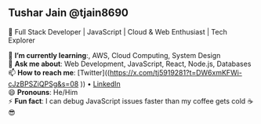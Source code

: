 ## Tushar Jain @tjain8690  
🚀 Full Stack Developer | JavaScript | Cloud & Web Enthusiast | Tech Explorer  

🌱 **I’m currently learning**:, AWS, Cloud Computing, System Design  
💬 **Ask me about**: Web Development, JavaScript, React, Node.js, Databases  
📫 **How to reach me**: [Twitter]((https://x.com/tj5919281?t=DW6xmKFWi-cJzBPSZiQPSg&s=08 )) • [LinkedIn](https://www.linkedin.com/in/tushar-jain-0630671b9/)  
😄 **Pronouns**: He/Him  
⚡ **Fun fact**: I can debug JavaScript issues faster than my coffee gets cold ☕😎  



<!--
**tjain8690/tjain8690** is a ✨ _special_ ✨ repository because its `README.md` (this file) appears on your GitHub profile.
Tushar Jain
Here are some ideas to get you started:

- 🔭 I’m currently working on ...ReactJS, NodeJS, React Native, PostgreSQL.
- 🌱 I’m currently learning: NextJS, Cloud
- 📫 How to reach me: LinkedIn, Twitter
-->
